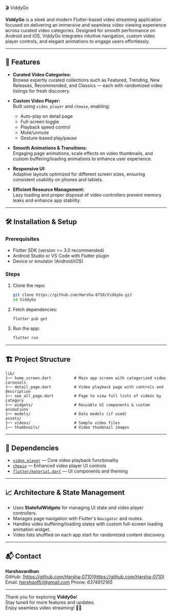 
🎬 ViddyGo

**ViddyGo** is a sleek and modern Flutter-based video streaming application focused on delivering an immersive and seamless video viewing experience across curated video categories. Designed for smooth performance on Android and iOS, ViddyGo integrates intuitive navigation, custom video player controls, and elegant animations to engage users effortlessly.

---

## 🚀 Features

- **Curated Video Categories:**  
  Browse expertly curated collections such as Featured, Trending, New Releases, Recommended, and Classics — each with randomized video listings for fresh discovery.

- **Custom Video Player:**  
  Built using `video_player` and `chewie`, enabling:  
  - Auto-play on detail page  
  - Full-screen toggle  
  - Playback speed control  
  - Mute/unmute  
  - Gesture-based play/pause  

- **Smooth Animations & Transitions:**  
  Engaging page animations, scale effects on video thumbnails, and custom buffering/loading animations to enhance user experience.

- **Responsive UI:**  
  Adaptive layouts optimized for different screen sizes, ensuring consistent usability on phones and tablets.

- **Efficient Resource Management:**  
  Lazy loading and proper disposal of video controllers prevent memory leaks and enhance app stability.

---


## 🛠️ Installation & Setup

### Prerequisites

- Flutter SDK (version >= 3.0 recommended)  
- Android Studio or VS Code with Flutter plugin  
- Device or emulator (Android/iOS)

### Steps

1. Clone the repo:

   ```bash
   git clone https://github.com/Harsha-0710/ViddyGo.git
   cd ViddyGo
   ```

2. Fetch dependencies:

   ```bash
   flutter pub get
   ```

3. Run the app:

   ```bash
   flutter run
   ```

---

## 🏗️ Project Structure

```
lib/
├── home_screen.dart          # Main app screen with categorized video carousels
├── detail_page.dart          # Video playback page with controls and description
├── see_all_page.dart         # Page to view full lists of videos by category
├── widgets/                  # Reusable UI components & custom animations
├── models/                   # Data models (if used)
assets/
├── videos/                   # Sample video files
├── thumbnails/               # Video thumbnail images
```

---

## 🔧 Dependencies

- [`video_player`](https://pub.dev/packages/video_player) — Core video playback functionality  
- [`chewie`](https://pub.dev/packages/chewie) — Enhanced video player UI controls  
- [`flutter/material.dart`](https://api.flutter.dev/flutter/material/material-library.html) — UI components and theming  

---

## 📈 Architecture & State Management

- Uses **StatefulWidgets** for managing UI state and video player controllers.  
- Manages page navigation with Flutter's `Navigator` and routes.  
- Handles video buffering/loading states with custom full-screen loading animation widget.  
- Video lists shuffled on each app start for randomized content discovery.

---


## 📬 Contact

**Harshavardhan**  
GitHub: [https://github.com/Harsha-0710](https://github.com/Harsha-0710)  
Email: *harshaoffcl@gmail.com*
Phone: *6374912165*

---

Thank you for exploring **ViddyGo**!  
Stay tuned for more features and updates.  
Enjoy seamless video streaming! 🎥✨
